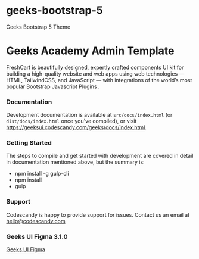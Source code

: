 # geeks-bootstrap-5

Geeks Bootstrap 5 Theme

# Geeks Academy Admin Template

FreshCart is beautifully designed, expertly crafted components UI kit for building a high-quality website and web apps using web technologies — HTML, TailwindCSS, and JavaScript — with integrations of the world’s most popular Bootstrap Javascript Plugins .

### Documentation

Development documentation is available at `src/docs/index.html` (or `dist/docs/index.html` once you've compiled), or visit https://geeksui.codescandy.com/geeks/docs/index.html.

### Getting Started

The steps to compile and get started with development are covered in detail in documentation mentioned above, but the summary is:

- npm install -g gulp-cli
- npm install
- gulp

### Support

Codescandy is happy to provide support for issues. Contact us an email at hello@codescandy.com

### Geeks UI Figma 3.1.0

[Geeks UI Figma](https://www.figma.com/file/ZwolZssXCUraAuP0SpjBwg/Geeks-UI---%5B-3.1.0-%5D?type=design&node-id=1887%3A6310&mode=design&t=rNTgLblFgPdyzAw2-1)
